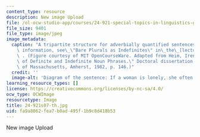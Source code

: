 ```yaml
---
content_type: resource
description: New image Upload
file: /ol-ocw-studio-app/courses/24-921-special-topics-in-linguistics-genericity-spring-2007/fa9a8062fea7b0ad495f1b9c8d418b53_24-921s07-th.jpg
file_size: 9401
file_type: image/jpeg
image_metadata:
  caption: "A tripartite structure for adverbially quantified sentences. For more\
    \ information, see\_\"Bare Plurals as Indefinites\" in\_the\_[lecture notes](/courses/24-921-special-topics-in-linguistics-genericity-spring-2007/pages/lecture-notes)\
    \ . (Figure courtesy of MIT OpenCourseWare. Adapted from Heim, Irene. \"The Semantics\
    \ of Definite and Indefinite Noun Phrases.\" Doctoral dissertation, University\
    \ of Massachusetts, Amherst, 1982, p. 146.)"
  credit: ''
  image-alt: 'Diagram of the sentence: If a woman is lonely, she often buys a dog.'
learning_resource_types: []
license: https://creativecommons.org/licenses/by-nc-sa/4.0/
ocw_type: OCWImage
resourcetype: Image
title: 24-921s07-th.jpg
uid: fa9a8062-fea7-b0ad-495f-1b9c8d418b53
---
```

New image Upload